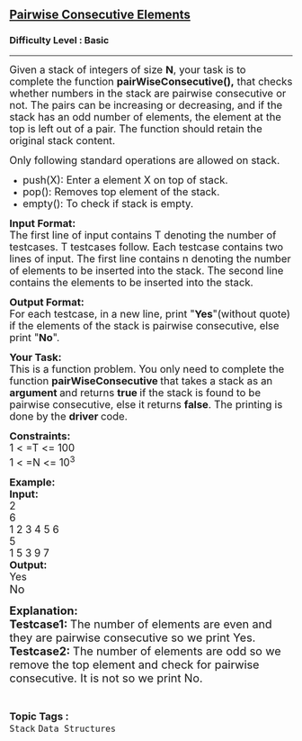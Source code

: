 <h2><a href="https://practice.geeksforgeeks.org/problems/pairwise-consecutive-elements/1?page=1&status[]=unsolved&category[]=Stack&sortBy=submissions">Pairwise Consecutive Elements</a></h2><h3>Difficulty Level : Basic</h3><hr><div class="problems_problem_content__Xm_eO"><p><span style="font-size:18px">Given a stack of integers of size <strong>N</strong>, your task is to complete the&nbsp;function <strong>pairWiseConsecutive(),</strong> that checks whether numbers in the stack are pairwise consecutive or not. The pairs can be increasing or decreasing, and if the stack has an odd number of elements, the element at the top is left out of a pair. The function should retain the original stack content.</span></p>

<p><span style="font-size:18px">Only following standard operations are allowed on </span><span style="font-size:18px">stack</span><span style="font-size:18px">.</span></p>

<ul>
	<li><span style="font-size:18px">push(X): Enter </span><span style="font-size:18px">a element</span><span style="font-size:18px"> X on top of </span><span style="font-size:18px">stack</span><span style="font-size:18px">.</span></li>
	<li><span style="font-size:18px">pop(): Removes top element of the stack.</span></li>
	<li><span style="font-size:18px">empty(): To check if stack is empty.</span></li>
</ul>

<p><span style="font-size:18px"><strong>Input Format:</strong><br>
The first line of input contains T denoting the number of testcases. T testcases follow. Each testcase contains two lines of input. The first line contains n denoting the number of elements to be inserted into the stack. The second line contains the elements to be inserted into the stack.</span></p>

<p><span style="font-size:18px"><strong>Output Format:</strong><br>
For each</span><span style="font-size:18px"> testcase, in a new line, print </span><span style="font-size:18px">"<strong>Yes</strong>"(without quote) if the elements of the stack </span><span style="font-size:18px">is</span><span style="font-size:18px"> pairwise consecutive, else print&nbsp;"<strong>No</strong>".</span></p>

<p><span style="font-size:18px"><strong>Your Task:</strong><br>
This is a function problem. You only need to complete the function <strong>pairWiseConsecutive </strong>that takes a stack as an <strong>argument </strong>and returns <strong>true </strong>if the stack is found to be pairwise consecutive, else it returns <strong>false</strong>. The printing is done by the <strong>driver </strong>code.</span></p>

<p><span style="font-size:18px"><strong>Constraints:</strong><br>
1 &lt; =T &lt;= 100<br>
1 &lt; =N &lt;= 10<sup>3</sup></span></p>

<p><span style="font-size:18px"><strong>Example:<br>
Input:</strong><br>
2<br>
6<br>
1 2 3 4 5 6<br>
5<br>
1 5 3 9 7<br>
<strong>Output:</strong><br>
Yes</span><br>
<span style="font-size:20px">No</span></p>

<p><span style="font-size:20px"><strong>Explanation:</strong><br>
<strong>Testcase1: </strong>The number of elements are even and they are pairwise consecutive so we print Yes.<br>
<strong>Testcase2: </strong>The number of elements are odd so we remove the top element and check for pairwise consecutive. It is not so we print No.</span></p>
</div><br><p><span style=font-size:18px><strong>Topic Tags : </strong><br><code>Stack</code>&nbsp;<code>Data Structures</code>&nbsp;